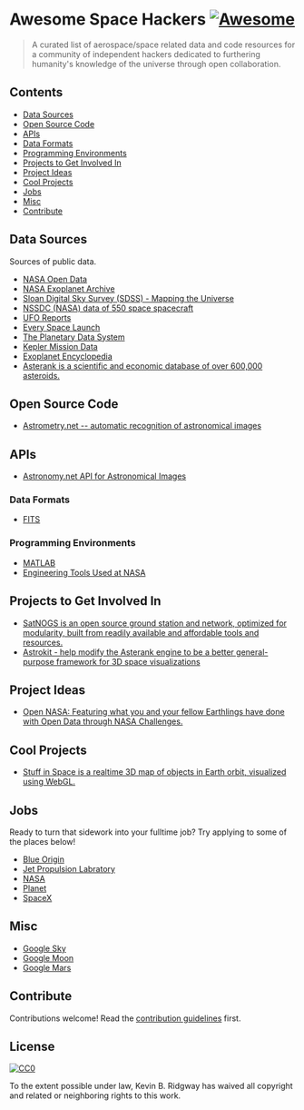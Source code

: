# Awesome Space Hackers [![Awesome](https://awesome.re/badge.svg)](https://awesome.re)

> A curated list of aerospace/space related data and code resources for a community of independent hackers dedicated to furthering humanity's knowledge of the universe through open collaboration.

## Contents

- [Data Sources](#data-sources)
- [Open Source Code](#open-source-code)
- [APIs](#apis)
- [Data Formats](#data-formats)
- [Programming Environments](#programming-environments)
- [Projects to Get Involved In](#projects-to-get-involved-in)
- [Project Ideas](#project-ideas)
- [Cool Projects](#cool-projects)
- [Jobs](#jobs)
- [Misc](#misc)
- [Contribute](#contribute)

## Data Sources

Sources of public data.

- [NASA Open Data](https://open.nasa.gov/open-data)
- [NASA Exoplanet Archive](http://exoplanetarchive.ipac.caltech.edu)
- [Sloan Digital Sky Survey (SDSS) - Mapping the Universe](http://www.sdss.org)
- [NSSDC (NASA) data of 550 space spacecraft](http://nssdc.gsfc.nasa.gov/nssdc/obtaining_data.html)
- [UFO Reports](http://www.nuforc.org/webreports.html)
- [Every Space Launch](http://planet4589.org/space/log/launchlog.txt)
- [The Planetary Data System](https://pds.jpl.nasa.gov)
- [Kepler Mission Data](https://archive.stsci.edu/kepler/published_planets/search.php)
- [Exoplanet Encyclopedia](http://exoplanet.eu)
- [Asterank is a scientific and economic database of over 600,000 asteroids.](http://www.asterank.com)

## Open Source Code

- [Astrometry.net -- automatic recognition of astronomical images](https://github.com/dstndstn/astrometry.net)

## APIs

- [Astronomy.net API for Astronomical Images](http://astrometry.net/doc/net/api.html)

### Data Formats

- [FITS](https://idlastro.gsfc.nasa.gov/fitsio.html)

### Programming Environments

- [MATLAB](https://www.mathworks.com/products/matlab.html)
- [Engineering Tools Used at NASA](https://www.nasa.gov/centers/johnson/engineering/tools/index.html)

## Projects to Get Involved In

- [SatNOGS is an open source ground station and network, optimized for modularity, built from readily available and affordable tools and resources.](https://satnogs.org)
- [Astrokit - help modify the Asterank engine to be a better general-purpose framework for 3D space visualizations](https://github.com/typpo/astrokit)

## Project Ideas

- [Open NASA: Featuring what you and your fellow Earthlings have done with Open Data through NASA Challenges.](https://open.nasa.gov/innovation-space)

## Cool Projects

- [Stuff in Space is a realtime 3D map of objects in Earth orbit, visualized using WebGL.](http://stuffin.space)

## Jobs

Ready to turn that sidework into your fulltime job? Try applying to some of the places below!

- [Blue Origin](https://www.blueorigin.com/careers)
- [Jet Propulsion Labratory](https://www.jpl.nasa.gov/opportunities/)
- [NASA](https://nasajobs.nasa.gov)
- [Planet](https://www.planet.com/company/careers)
- [SpaceX](http://www.spacex.com/careers)

## Misc

- [Google Sky](http://www.google.com/sky)
- [Google Moon](https://www.google.com/moon)
- [Google Mars](https://www.google.com/mars)

## Contribute

Contributions welcome! Read the [contribution guidelines](contributing.md) first.

## License

[![CC0](http://mirrors.creativecommons.org/presskit/buttons/88x31/svg/cc-zero.svg)](http://creativecommons.org/publicdomain/zero/1.0)

To the extent possible under law, Kevin B. Ridgway has waived all copyright and
related or neighboring rights to this work.
